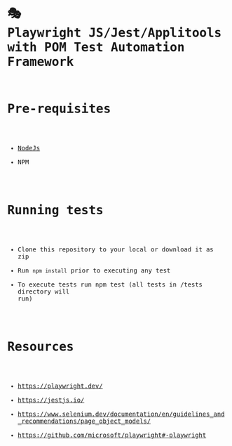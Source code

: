 <body data-new-gr-c-s-check-loaded="14.1087.0" data-gr-ext-installed=""><pre style="word-wrap: break-word; white-space: pre-wrap;">

# 🎭 Playwright JS/Jest/Applitools with POM Test Automation Framework

#  Pre-requisites

- [NodeJs](https://nodejs.org/en/)
- NPM

#  Running tests

- Clone this repository to your local or download it as zip 
- Run ```npm install``` prior to executing any test
- To execute tests run npm test (all tests in /tests directory will run)

# Resources

- https://playwright.dev/ 
- https://jestjs.io/
- https://www.selenium.dev/documentation/en/guidelines_and_recommendations/page_object_models/
- https://github.com/microsoft/playwright#-playwright
</pre></body>
